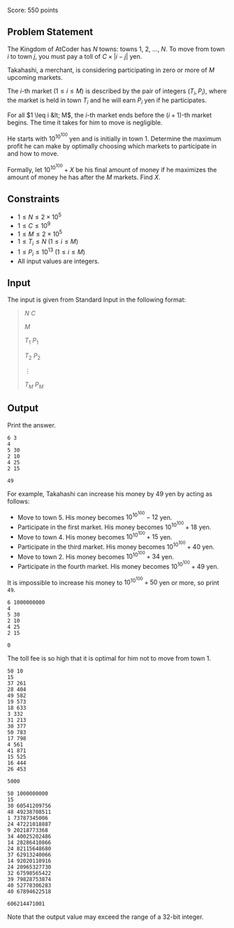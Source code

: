 Score: $550$ points

## Problem Statement

The Kingdom of AtCoder has $N$ towns: towns $1$, $2$, $\ldots$, $N$.
To move from town $i$ to town $j$, you must pay a toll of $C \times |i-j|$ yen.

Takahashi, a merchant, is considering participating in zero or more of $M$ upcoming markets.

The $i$-th market $(1 \leq i \leq M)$ is described by the pair of integers $(T_i, P_i)$, where the market is held in town $T_i$ and he will earn $P_i$ yen if he participates.

For all $1 \leq i &lt; M$, the $i$-th market ends before the $(i+1)$-th market begins.
The time it takes for him to move is negligible.

He starts with $10^{10^{100}}$ yen and is initially in town $1$.
Determine the maximum profit he can make by optimally choosing which markets to participate in and how to move.

Formally, let $10^{10^{100}} + X$ be his final amount of money if he maximizes the amount of money he has after the $M$ markets. Find $X$.

## Constraints

- $1 \leq N \leq 2 \times 10^5$
- $1 \leq C \leq 10^9$
- $1 \leq M \leq 2 \times 10^5$
- $1 \leq T_i \leq N$ $(1 \leq i \leq M)$
- $1 \leq P_i \leq 10^{13}$ $(1 \leq i \leq M)$
- All input values are integers.

## Input

The input is given from Standard Input in the following format:

> $N$ $C$
> 
> $M$
> 
> $T_1$ $P_1$
> 
> $T_2$ $P_2$
> 
> $\vdots$
> 
> $T_M$ $P_M$

## Output

Print the answer.

```input1
6 3
4
5 30
2 10
4 25
2 15
```

```output1
49
```

For example, Takahashi can increase his money by $49$ yen by acting as follows:

- Move to town $5$. His money becomes $10^{10^{100}} - 12$ yen.
- Participate in the first market. His money becomes $10^{10^{100}} + 18$ yen.
- Move to town $4$. His money becomes $10^{10^{100}} + 15$ yen.
- Participate in the third market. His money becomes $10^{10^{100}} + 40$ yen.
- Move to town $2$. His money becomes $10^{10^{100}} + 34$ yen.
- Participate in the fourth market. His money becomes $10^{10^{100}} + 49$ yen.

It is impossible to increase his money to $10^{10^{100}} + 50$ yen or more, so print `49`.

```input2
6 1000000000
4
5 30
2 10
4 25
2 15
```

```output2
0
```

The toll fee is so high that it is optimal for him not to move from town $1$.

```input3
50 10
15
37 261
28 404
49 582
19 573
18 633
3 332
31 213
30 377
50 783
17 798
4 561
41 871
15 525
16 444
26 453
```

```output3
5000
```

```input4
50 1000000000
15
30 60541209756
48 49238708511
1 73787345006
24 47221018887
9 20218773368
34 40025202486
14 28286410866
24 82115648680
37 62913240066
14 92020110916
24 20965327730
32 67598565422
39 79828753874
40 52778306283
40 67894622518
```

```output4
606214471001
```

Note that the output value may exceed the range of a $32$-bit integer.